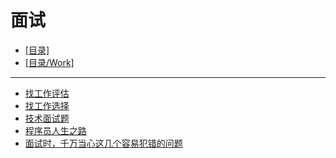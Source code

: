 # 面试
- [[目录]](/)
- [[目录/Work]](/Work/)
---
- [找工作评估](/Work/面试/找工作评估)
- [找工作选择](/Work/面试/找工作选择)
- [技术面试题](/Work/面试/技术面试题)
- [程序员人生之路](/Work/面试/程序员人生之路)
- [面试时，千万当心这几个容易犯错的问题](/Work/面试/面试时，千万当心这几个容易犯错的问题)
